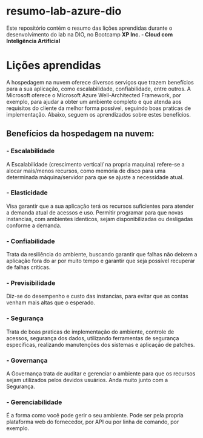 # resumo-lab-azure-dio
Este repositório contém o resumo das lições aprendidas durante o desenvolvimento do lab na DIO, no Bootcamp **XP Inc. - Cloud com Inteligência Artificial**

# Lições aprendidas
A hospedagem na nuvem oferece diversos serviços que trazem benefícios para a sua aplicação, como escalabilidade, confiabilidade, entre outros. A Microsoft oferece o Microsoft Azure Well-Architected Framework, por exemplo, para ajudar a obter um ambiente completo e que atenda aos requisitos do cliente da melhor forma possível, seguindo boas praticas de implementação. Abaixo, seguem os aprendizados sobre estes benefícios.

## Benefícios da hospedagem na nuvem:
### - Escalabilidade
A Escalabilidade (crescimento vertical/ na propria maquina) refere-se a alocar mais/menos recursos, como memória de disco para uma determinada máquina/servidor para que se ajuste a necessidade atual.

### - Elasticidade
Visa garantir que a sua aplicação terá os recursos suficientes para atender a demanda atual de acessos e uso. Permitir programar para que novas instancias, com ambientes identicos, sejam disponibilizadas ou desligadas conforme a demanda.

### - Confiabilidade
Trata da resiliência do ambiente, buscando garantir que falhas não deixem a aplicação fora do ar por muito tempo e garantir que seja possível recuperar de falhas criticas.

### - Previsibilidade
Diz-se do desempenho e custo das instancias, para evitar que as contas venham mais altas que o esperado.

### - Segurança
Trata de boas praticas de implementação do ambiente, controle de acessos, segurança dos dados, utilizando ferramentas de segurança especificas, realizando manutenções dos sistemas e aplicação de patches.

### - Governança
A Governança trata de auditar e gerenciar o ambiente para que os recursos sejam utilizados pelos devidos usuários. Anda muito junto com a Segurança.

### - Gerenciabilidade
É a forma como você pode gerir o seu ambiente. Pode ser pela propria plataforma web do fornecedor, por API ou por linha de comando, por exemplo.
